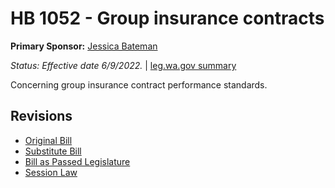 # HB 1052 - Group insurance contracts
**Primary Sponsor:** [Jessica Bateman](/person/leg/jessica.bateman.md)

*Status: Effective date 6/9/2022.* | [leg.wa.gov summary](https://app.leg.wa.gov/billsummary?BillNumber=1052&Year=2021)

Concerning group insurance contract performance standards.

## Revisions
* [Original Bill](1/)
* [Substitute Bill](S/)
* [Bill as Passed Legislature](S.PL/)
* [Session Law](S.SL/)